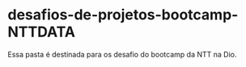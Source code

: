 # desafios-de-projetos-bootcamp-NTTDATA
Essa pasta é destinada para os desafio do bootcamp da NTT na Dio.
